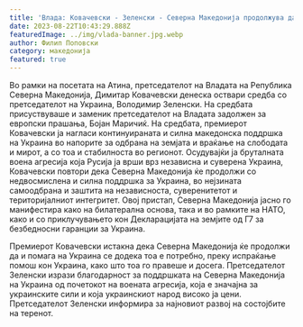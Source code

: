 ```yaml
---
title: 'Влада: Ковачевски - Зеленски - Северна Македонија продолжува да ја помага Украина се додека е потребно - 22 АВГУСТ 2023'
date: 2023-08-22T10:43:29.888Z
featuredImage: ../img/vlada-banner.jpg.webp
author: Филип Поповски
category: македонија
featured: true
---
```

Во рамки на посетата на Атина, претседателот на Владата на Република Северна Македонија, Димитар Ковачевски денеска оствари средба со претседателот на Украина, Володимир Зеленски. На средбата присуствуваше и заменик претседателот на Владата задолжен за европски прашања, Бојан Маричиќ.
На средбата, премиерот Ковачевски ја нагласи континуираната и силна македонска поддршка на Украина во напорите за одбрана на земјата и враќање на слободата и мирот, а со тоа и стабилноста во регионот. Осудувајќи ја бруталната воена агресија која Русија ја врши врз независна и суверена Украина, Ковачевски повтори дека Северна Македонија ќе продолжи со недвосмислена и силна поддршка за Украина, во нејзината самоодбрана и заштита на независноста, суверенитетот и територијалниот интегритет. Овој пристап, Северна Македонија јасно го манифестира како на билатерална основа, така и во рамките на НАТО, како и со приклучувањето кон Декларацијата на земјите од Г7 за безбедносни гаранции за Украина. 

Премиерот Ковачевски истакна дека Северна Македонија ќе продолжи да и помага на Украина се додека тоа е потребно, преку испраќање помош кон Украина, како што тоа го правеше и досега.
Претседателот Зеленски изрази благодарност за поддршката на Северна Македонија на Украина од почетокот на воената агресија, која е значајна за украинските сили и која украинскиот народ високо ја цени. Претседателот Зеленски информира за најновиот развој на состојбите на теренот.
 
